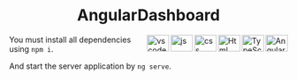 ## <h1 align="center"> AngularDashboard </h1>

<img align="right" alt="Angular" height="30" width="40" src="https://upload.wikimedia.org/wikipedia/commons/thumb/c/cf/Angular_full_color_logo.svg/768px-Angular_full_color_logo.svg.png">
<img align="right" alt="TypeScript" height="30" width="40" src="https://upload.wikimedia.org/wikipedia/commons/thumb/4/4c/Typescript_logo_2020.svg/1200px-Typescript_logo_2020.svg.png">
<img align="right" alt="Html" height="30" width="40" src="https://cdn-icons-png.flaticon.com/512/174/174854.png">
<img align="right" alt="css" height="30" width="40" src="https://logospng.org/download/css-3/logo-css-3-2048.png">
<img align="right" alt="js" height="30" width="40" src="https://logospng.org/download/javascript/logo-javascript-1024.png">
<img align="right" alt="vscode" height="30" width="40" src="https://cdn.icon-icons.com/icons2/2107/PNG/512/file_type_vscode_icon_130084.png">

You must install all dependencies using `npm i`.

And start the server application by `ng serve`.

<br>
